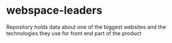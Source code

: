 # webspace-leaders
Repository holds data about one of the biggest websites and the technologies they use for front end part of the product
